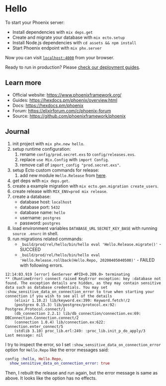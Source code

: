 # Hello

To start your Phoenix server:

- Install dependencies with `mix deps.get`
- Create and migrate your database with `mix ecto.setup`
- Install Node.js dependencies with `cd assets && npm install`
- Start Phoenix endpoint with `mix phx.server`

Now you can visit [`localhost:4000`](http://localhost:4000) from your browser.

Ready to run in production? Please [check our deployment guides](https://hexdocs.pm/phoenix/deployment.html).

## Learn more

- Official website: https://www.phoenixframework.org/
- Guides: https://hexdocs.pm/phoenix/overview.html
- Docs: https://hexdocs.pm/phoenix
- Forum: https://elixirforum.com/c/phoenix-forum
- Source: https://github.com/phoenixframework/phoenix

## Journal

1. init project with `mix phx.new hello`.
2. setup runtime configuration:
   1. rename `config/prod.secret.exs` to `config/releases.exs`.
   2. replace `use Mix.Config` with `import Config`.
   3. remove call of `import_config "prod.secret.exs"`.
3. setup Ecto custom commands for release:
   1. add new module `Hello.Release` from [here](https://hexdocs.pm/phoenix/releases.html#ecto-migrations-and-custom-commands).
4. get deps with `mix deps.get`.
5. create a example migration with `mix ecto.gen.migration create_users`.
6. create release with `MIX_ENV=prod mix release`.
7. create a database:
   - database host: `localhost`
   - database port: `5432`
   - database name: `hello`
   - username: `postgres`
   - password: `postgres`
8. load environment variables `DATABASE_URL` `SECRET_KEY_BASE` with running `source .envrc` in shell.
9. run migrations related commands:
   - `_build/prod/rel/hello/bin/hello eval 'Hello.Release.migrate()'` - SUCCEED
   - `_build/prod/rel/hello/bin/hello eval 'Hello.Release.rollback(Hello.Repo, 20200405040500)'` - FAILED with following errors.

```text
12:14:03.919 [error] GenServer #PID<0.209.0> terminating
** (RuntimeError) connect raised KeyError exception: key :database not found. The exception details are hidden, as they may contain sensitive data such as database credentials. You may set :show_sensitive_data_on_connection_error to true when starting your connection if you wish to see all of the details
    (elixir 1.10.2) lib/keyword.ex:399: Keyword.fetch!/2
    (postgrex 0.15.3) lib/postgrex/protocol.ex:92: Postgrex.Protocol.connect/1
    (db_connection 2.2.1) lib/db_connection/connection.ex:69: DBConnection.Connection.connect/2
    (connection 1.0.4) lib/connection.ex:622: Connection.enter_connect/5
    (stdlib 3.10) proc_lib.erl:249: :proc_lib.init_p_do_apply/3
Last message: nil
```

I try to inspect the error, so I set `:show_sensitive_data_on_connection_error` option for `Hello.Repo` like the error messages said:

```elixir
config :hello, Hello.Repo,
  show_sensitive_data_on_connection_error: true
```

Then, I rebuilt the release and run again, but the error message is same as above. It looks like the option has no effects.
